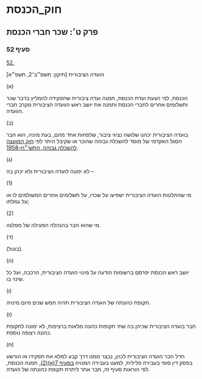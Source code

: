 # חוק_הכנסת

## פרק ט׳: שכר חברי הכנסת

### סעיף 52

[52.](https://he.wikisource.org/wiki/חוק_הכנסת#סעיף_52)

הועדה הציבורית [תיקון: תשס״ב־2, תשפ״א]

(א)

הכנסת, לפי הצעת ועדת הכנסת, תמנה ועדה ציבורית שתפקידה להמליץ בדבר שכר ותשלומים אחרים לחברי הכנסת ותמנה את יושב ראש הוועדה הציבורית מקרב חברי הוועדה.

(ב)

בועדה הציבורית יכהנו שלושה נציגי ציבור, שלפחות אחד מהם, בעת מינויו, הוא חבר הסגל האקדמי של מוסד להשכלה גבוהה שהוכר או שקיבל היתר לפי [חוק המועצה להשכלה גבוהה, התשי״ח–1958](https://he.wikisource.org/wiki/חוק_המועצה_להשכלה_גבוהה "חוק המועצה להשכלה גבוהה").

(ג)

לא ימונה לועדה הציבורית ולא יכהן בה –

(1)

מי שהחלטות הועדה הציבורית ישפיעו על שכרו, על תשלומים אחרים המשולמים לו או על גמלתו;

(2)

מי שהוא חבר בהנהלה הפעילה של מפלגה.

(ד)

(בוטל).

(ה)

יושב ראש הכנסת יפרסם ברשומות הודעה על מינוי הועדה הציבורית, הרכבה, ועל כל שינוי בו.

(ו)

תקופת כהונתה של הועדה הציבורית תהיה חמש שנים מיום מינויה.

(ז)

חבר בועדה הציבורית שכיהן בה שתי תקופות כהונה מלאות ברציפות, לא ימונה לתקופת כהונה רצופה נוספת.

(ח)

חדל חבר הועדה הציבורית לכהן, נבצר ממנו דרך קבע למלא את תפקידו או הורשע בפסק דין סופי בעבירה פלילית, למעט בעבירה המנויה [בסעיף 7(א)(2)](https://he.wikisource.org/wiki/חוק_הכנסת#סעיף_7), תמנה הכנסת, לפי הוראות סעיף זה, חבר אחר ליתרת תקופת כהונתה של הועדה.